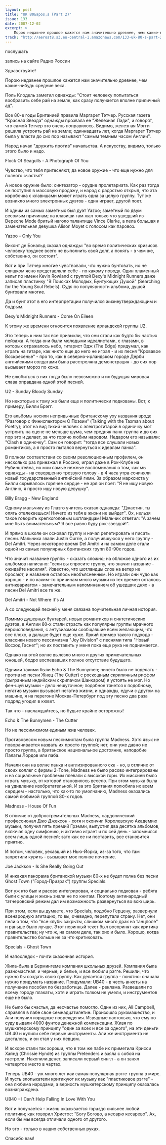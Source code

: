 ```yaml
---
layout: post
title: "UK 80&apos;s (Part 2)"
issue: 133
date: 2007-12-02
excerpt: >
    Порою недавнее прошлое кажется нам значительно древнее, чем какие-нибудь средние века.
track: "http://aerost8.s3.eu-central-1.amazonaws.com/133-uk-80-s-part-2.mp3"
---
```


послушать

запись на сайте Радио России

Здравствуйте!

Порою недавнее прошлое кажется нам значительно древнее, чем какие-нибудь средние века.

Поль Клодель заметил однажды: "Стоит человеку попытаться вообразить себе рай на земле, как сразу получается вполне приличный ад".

Все 80-е годы Британией правила Маргарет Тэтчер. Русская газета "Красная Звезда" однажды прозвала ее "Железная Лэди", и говорят, что самой Тетчер это очень понравилось. Видимо, железная Мэгги решила устроить рай на земле; одиннадцать лет, когда Маргарет Тэтчер была у власти до сих пор называют "самым темным часом Англии".

Народ начал "дружить против" начальства. А искусству, видимо, только этого было и надо.

Flock Of Seagulls - A Photograph Of You

Чувство, что тебя притесняют, да новое оружие - что еще нужно для полного счастья?

А новое оружие было: синтезатор - орудие пролетариата. Как раз тогда он поступил в массовую продажу, и народ с радостью открыл, что эта коробочка с клавишами может играть одна за целую группу. Тут же возникло много электронных дуэтов - один играет, другой поет.

И одним из самых заметных был дуэт Yazoo; заметный по двум весомым причинам; на клавиши там жал только что ушедший из Depeche Mode бритый наголо талантище Vince Clarke, а пела большая и замечательная девушка Alison Moyet с голосом как паровоз.

Yazoo - Only You

Виконт де Бональд сказал однажды: "во время политических кризисов человеку труднее всего не выполнить свой долг, а понять - в чем же, собственно, он состоит".

Вот и при Тэтчер многие чувствовали, что нужно бунтовать, но не слишком ясно представляли себе - по какому поводу. Один пламенный кельт по имени Kevin Rowland с группой Dexy's Midnight Runners даже записал пластинку "В Поисках Молодых, Бунтующих Душой" (Searching for the Young Soul Rebels). Судя по популярности альбома, душой бунтовали многие.

Да и бунт этот в его интерпретации получился жизнеутверждающим и бодрым.

Dexy's Midnight Runners - Come On Eileen

К этому же времени относится появление ирландской группы U2.

Это теперь к ним так все привыкли, что они стали как будто бы частью пейзажа. А тогда они были молодыми идеалистами, с глазами, в которых отражалось небо, гитарист Эдж (The Edge) придумал, как играть на гитаре, как никто еще до него не играл - и их песня "Кровавое Воскресенье" - про то, как в северно-ирландском городе Дерби английскими солдатами была расстреляна демонстрация - до сих пор вызывает мороз по коже.

Не влюбиться в них тогда было невозможно и их будущая мировая слава оправдана одной этой песней.

U2 - Sunday Bloody Sunday

Но некоторые к тому же были еще и политически подкованы. Вот, к примеру, Билли Брэгг.

Его альбомы носили непривычные британскому уху названия вроде "Разговор с Финиспектором О Поэзии" (Talking with the Taxman about Poetry); этот на вид тихий человек с электрогитарой в одиночку мог устроить на сцене не меньше шума, чем средняя панк-группа и до сих пор это и делает, за что горячо любим народом. Недаром его называли: "Clash в одиночку". Сам он говорит: "тогда все слушали новых романтиков, а я просто пытался вернуться к идеалам панка".

В полном соответствии со своим революционным профилем, он несколько раз приезжал в Россию, играл даже в Рок-Клубе на Рубинштейна, но мои самые нежные воспоминания о том, как мы однажды - на совершенно трезвую голову - в 4 часа утра сочиняли новый государственный английский гимн. За образом марксиста у Билли скрывалось горячее сердце - не зря он поет: "Я не ищу новую Англию, я просто ищу новую девушку".

Billy Bragg - New England

Одному мальчику из Глазго учитель сказал однажды: "Джастин, ты опять отвлекаешься! Ничего из тебя в жизни не выйдет". Ох, нельзя такое говорить крепкоголовым шотландцам! Мальчик ответил: "А зачем мне быть внимательным? Я все равно буду рок-звездой!".

И прямо в школе он основал группу и начал репетировать и писать песни. Мальчика звали Justin Currie, а получившуюся у него группу - Del Amitri. Через некоторое время Del Amitri и на самом деле стали одной из самых популярных британских групп 80-90х годов.

Что значит название группы - сказать сложно; на обложке одного из их альбомов написано: "если вы спросите группу, что значит название - ожидайте насилия". Известно, что шотландцы слов на ветер не бросают, и название осталось необъясненным. Но играли они чудо как хорошо - и по каким-то причинам много музыки из тех времен осталось антиквариатом - замечательным напоминанием об ушедших днях - а песни Del Amitri все те же.

Del Amitri - Not Where It's At

А со следующей песней у меня связана поучительная личная история.

Помимо душевных бунтарей, новых романтиков и синтетических дуэтов, в Англии 80-х стали страсть как популярны группы мрачного вероисповедания, с энтузиазмом сообщавшие всем желающим, что все плохо, а дальше будет еще хуже. Яркий пример такого подхода - классики нового пессимизма "Joy Division" с песнями типа "Новый Восход Гаснет"; но их поставить у меня пока еще рука не поднимается.

Однако на этой волне вылезло много и других примечательных юношей, бодро воспевавших полное отсутствие будущего.

Одними такими были Echo & The Bunnymen; ничего было не поделать - против их песни Жнец (The Cutter) с роскошным скрипичным риффом (сыгранным индийским скрипачом Шанкаром) я устоять не мог. Но фен-шуй музыки - дело нешуточное; подобное тянется к подобному, негатив музыки вызывает негатив жизни, и однажды, едучи с другом на машине, я на перегоне Москва-Петербург под эту песню два раза подряд угодил в кювет.

Так что - наслаждайтесь, но будьте крайне осторожны!

Echo & The Bunnymen - The Cutter

Но не пессимизмом единым жив человек.

Противовесом новым пессимистам была группа Madness. Хотя язык не поворачивается назвать их просто группой; нет, они уже давно не просто группа, а британское национальное достояние, наподобие Палаты Лордов или паба.

Начали они на волне панка и англизированного ска - но, в отличие от своих коллег с фирмы 2-Tone, Madness не было расово интегрированы и на социальные проблемы плевали с высокой горы. Их миссией было играть музыку, от которой становилось весело. При этом музыка была на удивление изобретательной. И за это Британия полюбила их всем сердцем - настолько, что как-то по умолчанию, Madness оказались самой любимой группой 80-х годов.

Madness - House Of Fun

В отличие от добростремительных Madness, сардонический профессионал Джо Джексон - хотя и окончил Королевскую Академию музыки, получил пять премий Грэмми, выпустил два десятка альбомов, включая одну симфонию, и активно играет и по сей день - запомнился всем лишь одной песней; зато как ее ни поставить, все становится приятно.

И потом, человек, уехавший из Нью-Йорка, из-за того, что там запретили курить - вызывает мое полное почтение.

Joe Jackson - Is She Really Going Out

И никакая панорама британской музыки 80-х не будет полна без песни Ghost Town ("Город-Призрак") группы Specials.

Вот уж кто был и расово интегрирован, и социально подкован - ребята были с улицы и жизнь знали не по книгам. Поэтому антинародный тэтчеровский режим дал им возможность развернуться во всю ширь.

При этом, если вы думаете, что Specials, подобно Герцену, развернули всенародную агитацию, то вы, очевидно, перепутали страну. Нет, они пели о том, что "все клубы закрыты, слишком много драк на танцполе" и раньше было лучше. Этот невинный текст был воспринят как критика правительства; ну что ж, на самом деле, так оно и было. Хорошо, когда правительство больше не за что критиковать.

Specials - Ghost Town

И напоследок - почти сказочная история.

Жила-была в Бермингеме компания школьных друзей. Компания была разномастная: и черные, и белые, и все любили рэгге. Решили, что нужно бы создать свою группу. Как делается группа - понятно: сначала нужно придумать название. Придумали: UB40 - в честь анкеты на получение пособия по безработице. Далее - реклама. Развешали по всему городу плакаты, хотя и играть толком не умели, и инструментов еще не было.

Не было бы счастья, да несчастье помогло. Один из них, Ali Campbell, справлял в пабе свое семнадцатилетие. Произошло рукомашество, и Али получил изрядные повреждения. Изрядные настолько, что ему по суду выдали 4000 фунтов денежной компенсации. Живя по мушкетерскому принципу "один за всех и все за одного", на эти деньги UB 40 и купили себе первые инструменты. Али же инструмента не досталось, и он стал у них певцом.

И вскоре стали так хороши, что в том же пабе их приметила Крисси Хайнд (Chrissie Hynde) из группы Pretenders и взяла с собой на гастроли. Накопили денег, записали первый сингл - а он занял четвертое место в чартах.

Теперь UB40 - уж много лет как самая популярная рэгге-группа в мире. И пусть злопыхатели критикуют их музыку как "пластиковое рэгге" - она любима народами, а верность мушкетерскому принципу оказалась вознаграждена.

UB40 - I Can't Help Falling In Love With You

Вот и получается - жизнь оказывается гораздо сильнее любой политики; как говорил Христос: "Богу Богово, а кесарю кесарево". Ах, если бы мы всегда отличали одного от другого.

Но это - только в наших собственных руках.

Спасибо вам!
